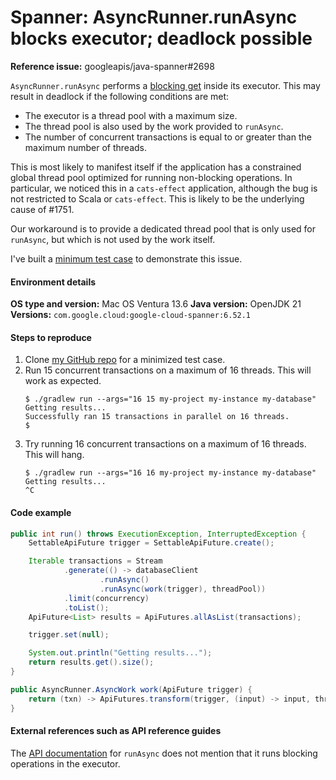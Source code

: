 # Spanner: AsyncRunner.runAsync blocks executor; deadlock possible

**Reference issue:** googleapis/java-spanner#2698

`AsyncRunner.runAsync` performs a [blocking get](https://github.com/googleapis/java-spanner/blob/v6.52.1/google-cloud-spanner/src/main/java/com/google/cloud/spanner/AsyncRunnerImpl.java#L60) inside its executor. This may result in deadlock if the following conditions are met:
* The executor is a thread pool with a maximum size.
* The thread pool is also used by the work provided to `runAsync`.
* The number of concurrent transactions is equal to or greater than the maximum number of threads.

This is most likely to manifest itself if the application has a constrained global thread pool optimized for running non-blocking operations. In particular, we noticed this in a `cats-effect` application, although the bug is not restricted to Scala or `cats-effect`. This is likely to be the underlying cause of #1751.

Our workaround is to provide a dedicated thread pool that is only used for `runAsync`, but which is not used by the work itself.

I've built a [minimum test case](https://github.com/zobar/ubiquitous-garbanzo/blob/main/app/src/main/java/com/jackhenry/dkleinschmidt/App.java) to demonstrate this issue.

#### Environment details

**OS type and version:** Mac OS Ventura 13.6
**Java version:** OpenJDK 21
**Versions:** `com.google.cloud:google-cloud-spanner:6.52.1`

#### Steps to reproduce

  1. Clone [my GitHub repo](https://github.com/zobar/ubiquitous-garbanzo) for a minimized test case.
  2. Run 15 concurrent transactions on a maximum of 16 threads. This will work as expected.
     ```
     $ ./gradlew run --args="16 15 my-project my-instance my-database"
     Getting results...
     Successfully ran 15 transactions in parallel on 16 threads.
     $
     ```
  2. Try running 16 concurrent transactions on a maximum of 16 threads. This will hang.
     ```
     $ ./gradlew run --args="16 16 my-project my-instance my-database"
     Getting results...
     ^C
     ```

#### Code example

```java
public int run() throws ExecutionException, InterruptedException {
    SettableApiFuture trigger = SettableApiFuture.create();

    Iterable transactions = Stream
            .generate(() -> databaseClient
                    .runAsync()
                    .runAsync(work(trigger), threadPool))
            .limit(concurrency)
            .toList();
    ApiFuture<List> results = ApiFutures.allAsList(transactions);

    trigger.set(null);

    System.out.println("Getting results...");
    return results.get().size();
}

public AsyncRunner.AsyncWork work(ApiFuture trigger) {
    return (txn) -> ApiFutures.transform(trigger, (input) -> input, threadPool);
}
```

#### External references such as API reference guides

The [API documentation](https://cloud.google.com/java/docs/reference/google-cloud-spanner/latest/com.google.cloud.spanner.AsyncRunner#com_google_cloud_spanner_AsyncRunner__R_runAsync_com_google_cloud_spanner_AsyncRunner_AsyncWork_R__java_util_concurrent_Executor_) for `runAsync` does not mention that it runs blocking operations in the executor.
